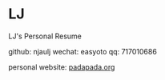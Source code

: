 # LJ
LJ's Personal Resume

github: njaulj
wechat: easyoto
qq: 717010686

personal website: [padapada.org](www.padapada.org)

